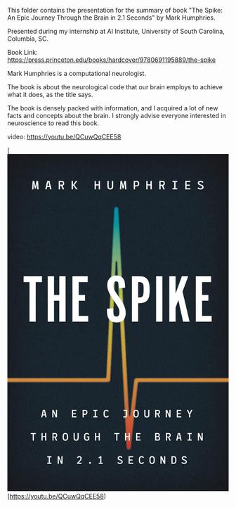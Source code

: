 This folder contains the presentation for the summary of book "The Spike: An Epic Journey Through the Brain in 2.1 Seconds" by Mark Humphries. 

Presented during my internship at AI Institute, University of South Carolina, Columbia, SC.

Book Link:  https://press.princeton.edu/books/hardcover/9780691195889/the-spike

Mark Humphries is a computational neurologist. 

The book is about the neurological code that our brain employs to achieve what it does, as the title says.

The book is densely packed with information, and I acquired a lot of new facts and concepts about the brain.
I strongly advise everyone interested in neuroscience to read this book.

video: https://youtu.be/QCuwQqCEE58

[![Watch the video](https://github.com/Deepa-Tilwani/MyTalks/blob/0501de92aa7ad30dfa914234d60e9cb2acc72e89/TheSpike/TheSpike.jpg)]https://youtu.be/QCuwQqCEE58)
